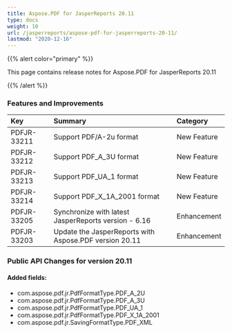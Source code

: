 ```yaml
---
title: Aspose.PDF for JasperReports 20.11
type: docs
weight: 10
url: /jasperreports/aspose-pdf-for-jasperreports-20-11/
lastmod: "2020-12-16"
---
```




{{% alert color="primary" %}} 

This page contains release notes for Aspose.PDF for JasperReports 20.11

{{% /alert %}}
### **Features and Improvements**

|**Key**|**Summary**|**Category**|
| :- | :- | :- |
|PDFJR-33211|Support PDF/A-2u format|New Feature|
|PDFJR-33212|Support PDF_A_3U format|New Feature|
|PDFJR-33213|Support PDF_UA_1 format|New Feature|
|PDFJR-33214|Support PDF_X_1A_2001 format|New Feature|
|PDFJR-33205|Synchronize with latest JasperReports version - 6.16|Enhancement|
|PDFJR-33203|Update the JasperReports with Aspose.PDF version 20.11|Enhancement|
### **Public API Changes for version 20.11**
#### **Added fields:**

- com.aspose.pdf.jr.PdfFormatType.PDF_A_2U
- com.aspose.pdf.jr.PdfFormatType.PDF_A_3U
- com.aspose.pdf.jr.PdfFormatType.PDF_UA_1
- com.aspose.pdf.jr.PdfFormatType.PDF_X_1A_2001
- com.aspose.pdf.jr.SavingFormatType.PDF_XML


